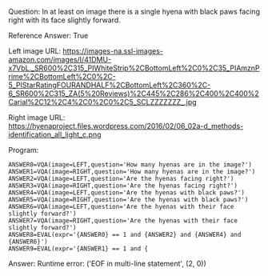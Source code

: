 Question: In at least on image there is a single hyena with black paws facing right with its face slightly forward.

Reference Answer: True

Left image URL: https://images-na.ssl-images-amazon.com/images/I/41DMU-x7VbL._SR600%2C315_PIWhiteStrip%2CBottomLeft%2C0%2C35_PIAmznPrime%2CBottomLeft%2C0%2C-5_PIStarRatingFOURANDHALF%2CBottomLeft%2C360%2C-6_SR600%2C315_ZA(5%20Reviews)%2C445%2C286%2C400%2C400%2Carial%2C12%2C4%2C0%2C0%2C5_SCLZZZZZZZ_.jpg

Right image URL: https://hyenaproject.files.wordpress.com/2016/02/06_02a-d_methods-identification_all_light_c.png

Program:

```
ANSWER0=VQA(image=LEFT,question='How many hyenas are in the image?')
ANSWER1=VQA(image=RIGHT,question='How many hyenas are in the image?')
ANSWER2=VQA(image=LEFT,question='Are the hyenas facing right?')
ANSWER3=VQA(image=RIGHT,question='Are the hyenas facing right?')
ANSWER4=VQA(image=LEFT,question='Are the hyenas with black paws?')
ANSWER5=VQA(image=RIGHT,question='Are the hyenas with black paws?')
ANSWER6=VQA(image=LEFT,question='Are the hyenas with their face slightly forward?')
ANSWER7=VQA(image=RIGHT,question='Are the hyenas with their face slightly forward?')
ANSWER8=EVAL(expr='{ANSWER0} == 1 and {ANSWER2} and {ANSWER4} and {ANSWER6}')
ANSWER9=EVAL(expr='{ANSWER1} == 1 and {
```
Answer: Runtime error: ('EOF in multi-line statement', (2, 0))

